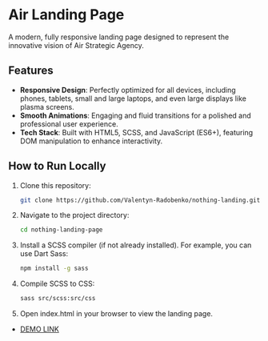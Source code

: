 # Air Landing Page

A modern, fully responsive landing page designed to represent the innovative vision of Air Strategic Agency. 

## Features
- **Responsive Design**: Perfectly optimized for all devices, including phones, tablets, small and large laptops, and even large displays like plasma screens.
- **Smooth Animations**: Engaging and fluid transitions for a polished and professional user experience.
- **Tech Stack**: Built with HTML5, SCSS, and JavaScript (ES6+), featuring DOM manipulation to enhance interactivity.

## How to Run Locally
1. Clone this repository:
   ```bash
   git clone https://github.com/Valentyn-Radobenko/nothing-landing.git
2. Navigate to the project directory:
   ```bash
   cd nothing-landing-page
3. Install a SCSS compiler (if not already installed). For example, you can use Dart Sass:
    ```bash
    npm install -g sass
4. Compile SCSS to CSS:
    ```bash
    sass src/scss:src/css
5. Open index.html in your browser to view the landing page.

- [DEMO LINK](https://valentyn-radobenko.github.io/air-landing/)
